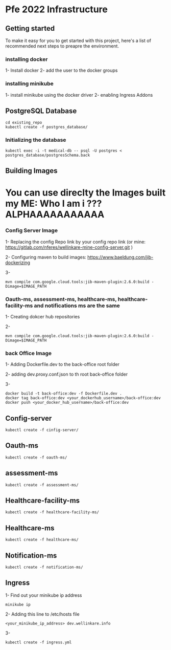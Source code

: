 # Pfe 2022 Infrastructure



## Getting started

To make it easy for you to get started with this project, here's a list of recommended next steps to preapre the environment.

### installing docker 
1- Install docker 
2- add the user to the docker groups 
### installing minikube
1- install minikube using the docker driver
2- enabling Ingress Addons
## PostgreSQL Database
```
cd existing_repo
kubectl create -f postgres_database/
```
### Initializing the database 
```
kubectl exec -i -t medical-db -- psql -U postgres < postgres_database/postgresSchema.back
```
## Building Images 
# You can use direclty the Images built my ME: Who I am i ??? ALPHAAAAAAAAAAA
### Config Server Image
1- Replacing the config Repo link by your config repo link (or mine: https://gitlab.com/nferes/wellinkare-mine-config-server.git )

2- Configuring maven to build images: https://www.baeldung.com/jib-dockerizing

3- 
```
mvn compile com.google.cloud.tools:jib-maven-plugin:2.6.0:build -Dimage=$IMAGE_PATH
```

### Oauth-ms, assessment-ms, healthcare-ms, healthcare-facility-ms and notifications ms are the same
1- Creating dokcer hub repositories

2- 
```
mvn compile com.google.cloud.tools:jib-maven-plugin:2.6.0:build -Dimage=$IMAGE_PATH
```
### back Office Image
1- Adding Dockerfile.dev to the back-office root folder

2- adding dev.proxy.conf.json to th root back-office folder

3- 
```
docker build -t back-office:dev -f Dockerfile.dev .
docker tag back-office:dev <your_dockerhub_username>/back-office:dev
docker push <your_docker_hub_username>/back-office:dev
```
## Config-server
```
kubectl create -f cinfig-server/
```
## Oauth-ms
```
kubectl create -f oauth-ms/
```
## assessment-ms
```
kubectl create -f assessment-ms/
```
## Healthcare-facility-ms
```
kubectl create -f healthcare-facility-ms/
```
## Healthcare-ms
```
kubectl create -f healthcare-ms/
```
## Notification-ms
```
kubectl create -f notification-ms/
```
## Ingress
1- Find out your minikube ip address
```
minikube ip
```
2- Adding this line to /etc/hosts file
```
<your_minikube_ip_address> dev.wellinkare.info
```
3-
```
kubectl create -f ingress.yml
```